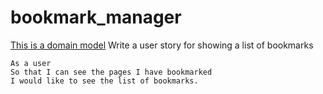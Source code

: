 # bookmark_manager


[This is a domain model](https://miro.com/app/board/uXjVONQRX4Y=/?invite_link_id=535009506035) 
Write a user story for showing a list of bookmarks
```
As a user
So that I can see the pages I have bookmarked
I would like to see the list of bookmarks.
```